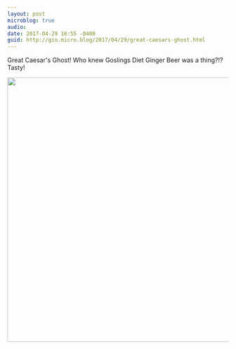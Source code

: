```yaml
---
layout: post
microblog: true
audio: 
date: 2017-04-29 16:55 -0400
guid: http://gio.micro.blog/2017/04/29/great-caesars-ghost.html
---
```

Great Caesar's Ghost! Who knew Goslings Diet Ginger Beer was a thing?!? Tasty!

<img src="http://gio.micro.blog/uploads/2017/fc6a2e959e.jpg" width="600" height="600" style="height: auto" />
